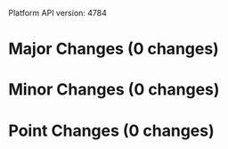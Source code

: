 Platform API version: 4784


# Major Changes (0 changes)


# Minor Changes (0 changes)


# Point Changes (0 changes)
